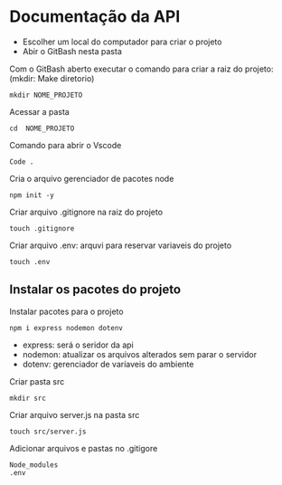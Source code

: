 # Documentação da API

* Escolher um local do computador para criar o projeto
* Abir o GitBash nesta pasta

Com o GitBash aberto executar o comando para criar a raiz do projeto: (mkdir: Make diretorio)
```
mkdir NOME_PROJETO
```
Acessar a pasta 
```
cd  NOME_PROJETO
```
Comando para abrir o Vscode 
```
Code . 
```
Cria o arquivo gerenciador de pacotes node
```
npm init -y
```
Criar arquivo .gitignore na raiz do projeto
```
touch .gitignore
```
Criar arquivo .env: arquvi para reservar variaveis do projeto
```
touch .env
```

## Instalar os pacotes do projeto

Instalar pacotes para o projeto
```
npm i express nodemon dotenv
```
* express: será o seridor da api
* nodemon: atualizar os arquivos alterados sem parar o servidor
* dotenv: gerenciador de varíaveis do ambiente

Criar pasta src 
```
mkdir src
```
Criar arquivo server.js na pasta src
```
touch src/server.js
```
Adicionar arquivos e pastas no .gitigore
```
Node_modules
.env
```